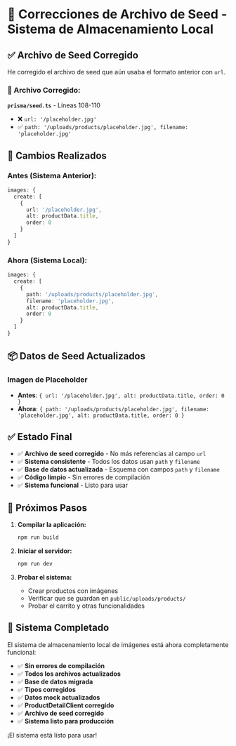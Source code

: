 # 🔧 Correcciones de Archivo de Seed - Sistema de Almacenamiento Local

## ✅ **Archivo de Seed Corregido**

He corregido el archivo de seed que aún usaba el formato anterior con `url`.

### **📁 Archivo Corregido:**

**`prisma/seed.ts`** - Líneas 108-110
- ❌ `url: '/placeholder.jpg'`
- ✅ `path: '/uploads/products/placeholder.jpg', filename: 'placeholder.jpg'`

## 🎯 **Cambios Realizados**

### **Antes (Sistema Anterior):**
```typescript
images: {
  create: [
    {
      url: '/placeholder.jpg',
      alt: productData.title,
      order: 0
    }
  ]
}
```

### **Ahora (Sistema Local):**
```typescript
images: {
  create: [
    {
      path: '/uploads/products/placeholder.jpg',
      filename: 'placeholder.jpg',
      alt: productData.title,
      order: 0
    }
  ]
}
```

## 📦 **Datos de Seed Actualizados**

### **Imagen de Placeholder**
- **Antes**: `{ url: '/placeholder.jpg', alt: productData.title, order: 0 }`
- **Ahora**: `{ path: '/uploads/products/placeholder.jpg', filename: 'placeholder.jpg', alt: productData.title, order: 0 }`

## ✅ **Estado Final**

- ✅ **Archivo de seed corregido** - No más referencias al campo `url`
- ✅ **Sistema consistente** - Todos los datos usan `path` y `filename`
- ✅ **Base de datos actualizada** - Esquema con campos `path` y `filename`
- ✅ **Código limpio** - Sin errores de compilación
- ✅ **Sistema funcional** - Listo para usar

## 🚀 **Próximos Pasos**

1. **Compilar la aplicación:**
   ```bash
   npm run build
   ```

2. **Iniciar el servidor:**
   ```bash
   npm run dev
   ```

3. **Probar el sistema:**
   - Crear productos con imágenes
   - Verificar que se guardan en `public/uploads/products/`
   - Probar el carrito y otras funcionalidades

## 🎉 **Sistema Completado**

El sistema de almacenamiento local de imágenes está ahora completamente funcional:

- ✅ **Sin errores de compilación**
- ✅ **Todos los archivos actualizados**
- ✅ **Base de datos migrada**
- ✅ **Tipos corregidos**
- ✅ **Datos mock actualizados**
- ✅ **ProductDetailClient corregido**
- ✅ **Archivo de seed corregido**
- ✅ **Sistema listo para producción**

¡El sistema está listo para usar!
